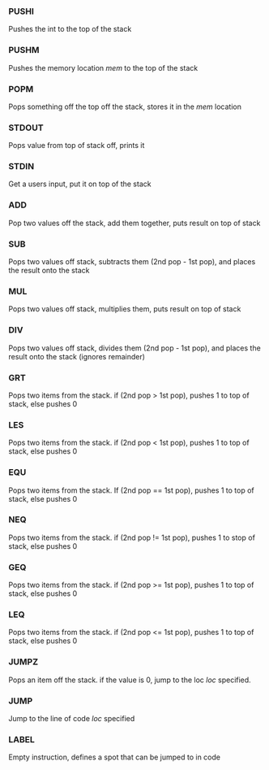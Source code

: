 ### PUSHI <int>
Pushes the int to the top of the stack
### PUSHM <mem>
Pushes the memory location *mem* to the top of the stack
### POPM <mem>
Pops something off the top off the stack, stores it in the *mem* location
### STDOUT 
Pops value from top of stack off, prints it
### STDIN 
Get a users input, put it on top of the stack
### ADD
Pop two values off the stack, add them together, puts result on top of stack
### SUB 
Pops two values off stack, subtracts them (2nd pop - 1st pop), and places the result onto the stack
### MUL
Pops two values off stack, multiplies them, puts result on top of stack
### DIV
Pops two values off stack, divides them (2nd pop - 1st pop), and places the result onto the stack (ignores remainder)
### GRT
Pops two items from the stack. if (2nd pop > 1st pop), pushes 1 to top of stack, else pushes 0
### LES
Pops two items from the stack. if (2nd pop < 1st pop), pushes 1 to top of stack, else pushes 0
### EQU
Pops two items from the stack. If (2nd pop == 1st pop), pushes 1 to top of stack, else pushes 0
### NEQ
Pops two items from the stack. if (2nd pop != 1st pop), pushes 1 to stop of stack, else pushes 0
### GEQ
Pops two items from the stack. if (2nd pop >= 1st pop), pushes 1 to top of stack, else pushes 0
### LEQ
Pops two items from the stack. if (2nd pop <= 1st pop), pushes 1 to top of stack, else pushes 0
### JUMPZ <loc>
Pops an item off the stack. if the value is 0, jump to the loc *loc* specified.
### JUMP <loc>
Jump to the line of code *loc* specified
### LABEL
Empty instruction, defines a spot that can be jumped to in code